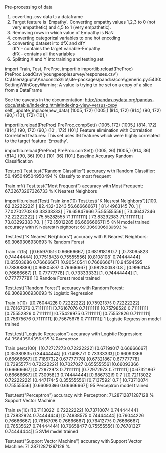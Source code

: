 Pre-processing of data

1. coverting .csv data to a dataframe
​
2. Target feature is 'Empathy'. Converting empathy values 1,2,3 to 0 (not very empathetic) and 4,5 to 1 (very empathetic).
​
3. Removing rows in which value of Empathy is NaN
​
4. converting categorical variables to one hot encoding
​
5. converting dataset into dfX and dfY<br>
dfY - contains the target variable-Empathy<br>
dfX - contains all the variables
​
6. Splitting X and Y into training and testing set

import Train, Test, PreProc, importlib
importlib.reload(PreProc)
PreProc.LoadCsv('youngpeoplesurvey/responses.csv')
C:\Users\gupta\Anaconda3\lib\site-packages\pandas\core\generic.py:5430: SettingWithCopyWarning: 
A value is trying to be set on a copy of a slice from a DataFrame

See the caveats in the documentation: http://pandas.pydata.org/pandas-docs/stable/indexing.html#indexing-view-versus-copy
  self._update_inplace(new_data)
(1005, 172)
(1005,)
(814, 172)
(814,)
(90, 172)
(90,)
(101, 172)
(101,)

importlib.reload(PreProc)
PreProc.compSet()
(1005, 172)
(1005,)
(814, 172)
(814,)
(90, 172)
(90,)
(101, 172)
(101,)
Feature elimination with Correlation
Correlated features: This set uses 36 features which were highly correlated to the target feature ‘Empathy’.


importlib.reload(PreProc)
PreProc.corrSet()
(1005, 36)
(1005,)
(814, 36)
(814,)
(90, 36)
(90,)
(101, 36)
(101,)
Baseline Accuracy
Random Classification

Test.rc()
Test.test("Random Classifier")
accuracy with Random Classifier: 50.495049504950494 %
Classify to most frequent

Train.mf()
Test.test("Most Frequent")
accuracy with Most Frequent: 67.32673267326733 %
K Nearest Neighbors

importlib.reload(Test)
Train.knn(10)
Test.test("K Nearest Neighbors")
​
[[100.          62.22222222]
 [ 82.43243243  56.66666667]
 [ 81.44963145  70.        ]
 [ 77.02702703  63.33333333]
 [ 76.65847666  75.55555556]
 [ 73.46437346  72.22222222]
 [ 75.55282555  71.11111111]
 [ 73.83292383  71.11111111]
 [ 73.83292383  70.        ]
 [ 72.85012285  66.66666667]]
5
KNN model trained
accuracy with K Nearest Neighbors: 69.3069306930693 %


Test.test("K Nearest Neighbors")
accuracy with K Nearest Neighbors: 69.3069306930693 %
Random Forest

Train.rf(15)
​
[[0.65970516 0.66666667]
 [0.68181818 0.7       ]
 [0.73095823 0.74444444]
 [0.77518428 0.75555556]
 [0.81081081 0.74444444]
 [0.85503686 0.76666667]
 [0.90540541 0.76666667]
 [0.94594595 0.78888889]
 [0.96805897 0.76666667]
 [0.98280098 0.8       ]
 [0.9963145  0.76666667]
 [1.         0.77777778]
 [1.         0.73333333]
 [1.         0.74444444]
 [1.         0.77777778]]
10
Random Forest model trained


Test.test("Random Forest")
accuracy with Random Forest: 69.3069306930693 %
Logistic Regression

Train.lr(10)
​
[[0.76044226 0.72222222]
 [0.75921376 0.72222222]
 [0.76167076 0.71111111]
 [0.76167076 0.71111111]
 [0.75798526 0.71111111]
 [0.75552826 0.71111111]
 [0.75429975 0.71111111]
 [0.75552826 0.71111111]
 [0.75675676 0.71111111]
 [0.75675676 0.71111111]]
1
Logistic Regression model trained


Test.test("Logistic Regression")
accuracy with Logistic Regression: 64.35643564356435 %
Perceptron

Train.perc(100)
​
[[0.72727273 0.72222222]
 [0.67199017 0.66666667]
 [0.35380835 0.34444444]
 [0.71498771 0.73333333]
 [0.66093366 0.66666667]
 [0.71867322 0.67777778]
 [0.67321867 0.67777778]
 [0.73955774 0.72222222]
 [0.7027027  0.65555556]
 [0.66093366 0.66666667]
 [0.72972973 0.71111111]
 [0.72972973 0.71111111]
 [0.67321867 0.66666667]
 [0.73095823 0.74444444]
 [0.68673219 0.7       ]
 [0.72113022 0.72222222]
 [0.44717445 0.35555556]
 [0.71375921 0.7       ]
 [0.73710074 0.75555556]
 [0.66093366 0.66666667]]
95
Perceptron model trained


Test.test("Perceptron")
accuracy with Perceptron: 71.28712871287128 %
Support Vector Machine

Train.sv(10)
[[0.71130221 0.72222222]
 [0.73710074 0.74444444]
 [0.73832924 0.74444444]
 [0.74938575 0.74444444]
 [0.76044226 0.76666667]
 [0.76167076 0.76666667]
 [0.76412776 0.76666667]
 [0.76535627 0.74444444]
 [0.76658477 0.75555556]
 [0.76781327 0.74444444]]
5
SVM model trained


Test.test("Support Vector Machine")
accuracy with Support Vector Machine: 71.28712871287128 %
